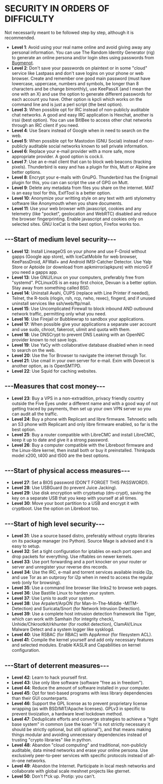 # SECURITY IN ORDERS OF DIFFICULTY

Not necessarily meant to be followed step by step, although it is recommended.

* __Level 1__: Avoid using your real name online and avoid giving away any personal information. You can use The Random Identity Generator (rig) to generate an online persona and/or login sites using passwords from [Bugmenot](bugmenot.com).
* __Level 2__: Don't save your passwords on plaintext or in some "cloud" service like Lastpass and don't save logins on your phone or web browser. Create and remember one good main password (must have lowercase, uppercase, numbers and symbols, be longer than 8 characters and be change bimonthly), use KeePassX (and I mean the one with an X) and use the option to generate different passwords for each account you have. Other option is kpcli which works on the command line and is just a perl script (the best option).
* __Level 3__: When possible opt for IRC instead of non-publicly auditable chat networks. A good and easy IRC application is Hexchat, another is irssi (best option). You can use BitlBee to access other chat networks through an IRC client if you need.
* __Level 4__: Use Searx instead of Google when in need to search on the web.
* __Level 5__: When possible opt for Mastodon (GNU Social) instead of non-publicly auditable social networks known to sell private information.
* __Level 6__: Replace your e-mail provider with a more safe, more appropriate provider. A good option is cock.li.
* __Level 7__: Use an e-mail client that can to block web beacons (tracking pixels). Thunderbird is easy and has a plugin for this, Mutt or Alpine are better options.
* __Level 8__: Encrypt your e-mails with GnuPG. Thunderbird has the Enigmail plugin for this, you can can script the use of GPG on Mutt.
* __Level 9__: Delete any metadata from files you share on the internet. MAT is an easy tool for this, ExifTool is a better option.
* __Level 10__: Anonymize your writting style on any text with anti stylometry software like Anonymouth when you share documents.
* __Level 11__: Use your web browser with javascript, cookies and any telemetry (like "pocket", geolocation and WebRTC) disabled and reduce the browser fingerprinting. Enable javascript and cookies only on selected sites. GNU IceCat is the best option, Firefox works too.

## ---Start of medium level security---

* __Level 12__: Install LineageOS on your phone and use F-Droid without gapps (Google app store), with IceCatMobile for web browser, KeePassDroid, AFWall+ and Android IMSI-Catcher Detector. Use Yalp Store or Aptoide (or download from apkmirror/apkpure) with microG if you need a gapps app.
* __Level 13__: Use GNU/Linux on your computers, preferably free from "systemd". PCLinuxOS is an easy first choice, Devuan is a better option. Stay away from something called BSD.
* __Level 14__: Uninstall Avahi, CUPS (replace with Line Printer if needed), Telnet, the R-tools (rlogin, rsh, rcp, rwho, rexec), fingerd, and if unused uninstall services like ssh/web/ftp/mail.
* __Level 15__: Use Uncomplicated Firewall to block inbound AND outbound network traffic, permitting only what you need.
* __Level 16__: Use Firejail or Bubblewrap to sandbox your applications.
* __Level 17__: When possible give your applications a separate user account and use sudo, chroot, fakeroot, ulimit and quota with them.
* __Level 18__: Use DNSCrypt to prevent DNS Leaking with an OpenNIC provider known to not save logs.
* __Level 19__: Use YaCy with collaborative database disabled when in need to search on the web.
* __Level 20__: Use the Tor Browser to navigate the internet through Tor.
* __Level 21__: Use cmail in your own server for e-mail. Exim with Dovecot is another option, as is OpenSMTPD.
* __Level 22__: Use Squid for caching websites.

## ---Measures that cost money---

* __Level 23__: Buy a VPS in a non-extradition, privacy friendly country outside the Five Eyes under a different name and with a good way of not getting traced by payments, then set up your own VPN server so you can audit all the traffic.
* __Level 24__: Buy a phone with Replicant and libre firmware. Tehnoetic sells an S3 phone with Replicant and only libre firmware enabled, so far is the best option.
* __Level 25__: Buy a router compatible with LibreCMC and install LibreCMC, keep it up to date and give it a strong password.
* __Level 26__: Buy a computer compatible with the Libreboot firmware and the Linux-libre kernel, then install both or buy it preinstalled. Thinkpads model x200, t400 and t500 are the best options.

## ---Start of physical access measures---

* __Level 27__: Set a BIOS password (DON'T FORGET THIS PASSWORD!).
* __Level 28__: Use USBGuard (to prevent Juice Jacking).
* __Level 29__: Use disk encryption with cryptsetup (dm-crypt), saving the key on a separate USB that you keep with yourself at all times.
* __Level 30__: Move your boot partition to a USB and encrypt it with cryptboot. Use the option on Libreboot too.

## ---Start of high level security---

* __Level 31__: Use a source based distro, preferably without crypto libraries on its package manager (no Python). Source Mage is advised and it is easy to setup.
* __Level 32__: Set a tight configuration for iptables on each port open and drop packets for everything. Use nftables on newer kernels.
* __Level 33__: Use port forwarding and a port knocker on your router or server and unregister your reverse dns records.
* __Level 34__: Use the IRC, e-mail and torrent services available inside i2p, and use Tor as an outproxy for i2p when in need to access the regular web (only for browsing).
* __Level 35__: Use a command line browser like links2 to browse web pages.
* __Level 36__: Use Bastille Linux to harden your system.
* __Level 37__: Use Lynis to audit your system.
* __Level 38__: Use Arpalert/ArpON (for Man-In-The-Middle -MITM- Detection) and Suricata/Snort (for Network Intrusion Detection).
* __Level 39__: Use a complete host intrusion detection framework like Tiger, which can work with Samhain (for integrity check), Unhide/Chkrootkit/rkhunter (for rootkit detection), ClamAV/Linux Malware Detect and a system logger like sysklogd.
* __Level 40__: Use RSBAC (for RBAC) with AppArmor (for filesystem ACL).
* __Level 41__: Compile the kernel yourself and add only necessary features and selected modules. Enable KASLR and Capabilities on kernel configuration.

## ---Start of deterrent measures---

* __Level 42__: Learn to hack yourself first.
* __Level 43__: Use only libre software (software "free as in freedom").
* __Level 44__: Reduce the amount of software installed in your computer.
* __Level 45__: Opt for text-based programs with less library dependencies than their GUI counterparts.
* __Level 46__: Support the GPL license as to prevent proprietary license wrapping (as with BSD/MIT/Apache licenses). GPLv3 in specific to prevent tivoization, a hardware level lockdown method.
* __Level 47__: Deduplicate efforts and converge strategies to achieve a "tight base system" in common (use the koan "if is not strictly necessary it should be strictly optional, but still optional"), and that means making things modular and avoiding unnecessary dependencies instead of trusting "crypto libraries" like in python.
* __Level 48__: Abandon "cloud computing" and traditional, non-publicly auditable, data mined networks and erase your online persona. Use exclusively peer-to-peer services with specific protocols instead of all-in-one networks.
* __Level 49__: Abandon the Internet. Participate in local mesh networks and collaborate with global scale meshnet projects like gternet.
* __Level 50__: Don't f\*ck up. Protip: you can't.
